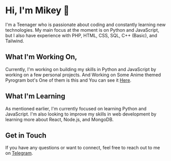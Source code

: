 <h1>Hi, I'm Mikey 👋</h1>

I'm a Teenager who is passionate about coding and constantly learning new technologies. My main focus at the moment is on Python and JavaScript, but I also have experience with PHP, HTML, CSS, SQL, C++ (Basic), and Tailwind.

<h2>What I'm Working On,</h2>
Currently, I'm working on building my skills in Python and JavaScript by working on a few personal projects. And Working on Some Anime themed Pyrogram bot's One of them is this and You can see it <a href="https://t.me/Anime_Region_Ongoing">Here</a>.

<h2>What I'm Learning</h2>
As mentioned earlier, I'm currently focused on learning Python and JavaScript. I'm also looking to improve my skills in web development by learning more about React, Node.js, and MongoDB.

<h2>Get in Touch</h2>
If you have any questions or want to connect, feel free to reach out to me on <a href="https://t.me/I_am_Okayyy">Telegram</a>.
<!---
Mikey-debug/Mikey-debug is a ✨ special ✨ repository because its `README.md` (this file) appears on your GitHub profile.
You can click the Preview link to take a look at your changes.
--->
